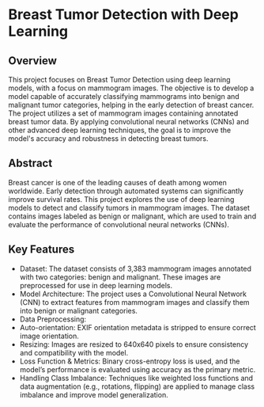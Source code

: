 # Breast Tumor Detection with Deep Learning
## Overview
This project focuses on Breast Tumor Detection using deep learning models, with a focus on mammogram images. The objective is to develop a model capable of accurately classifying mammograms into benign and malignant tumor categories, helping in the early detection of breast cancer. The project utilizes a set of mammogram images containing annotated breast tumor data. By applying convolutional neural networks (CNNs) and other advanced deep learning techniques, the goal is to improve the model's accuracy and robustness in detecting breast tumors.

## Abstract
Breast cancer is one of the leading causes of death among women worldwide. Early detection through automated systems can significantly improve survival rates. This project explores the use of deep learning models to detect and classify tumors in mammogram images. The dataset contains images labeled as benign or malignant, which are used to train and evaluate the performance of convolutional neural networks (CNNs).

## Key Features
- Dataset: The dataset consists of 3,383 mammogram images annotated with two categories: benign and malignant. These images are preprocessed for use in deep learning models.
- Model Architecture: The project uses a Convolutional Neural Network (CNN) to extract features from mammogram images and classify them into benign or malignant categories.
- Data Preprocessing:
- Auto-orientation: EXIF orientation metadata is stripped to ensure correct image orientation.
- Resizing: Images are resized to 640x640 pixels to ensure consistency and compatibility with the model.
- Loss Function & Metrics: Binary cross-entropy loss is used, and the model’s performance is evaluated using accuracy as the primary metric.
- Handling Class Imbalance: Techniques like weighted loss functions and data augmentation (e.g., rotations, flipping) are applied to manage class imbalance and improve model generalization.
